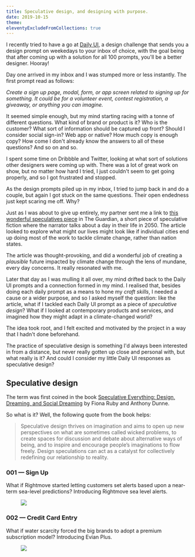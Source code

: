 ```yaml
---
title: Speculative design, and designing with purpose.
date: 2019-10-15
theme: 
eleventyExcludeFromCollections: true
---
```


I recently tried to have a go at [Daily UI](https://www.dailyui.co/), a design challenge that sends you a design prompt on weekedays to your inbox of choice, with the goal being that after coming up with a solution for all 100 prompts, you'll be a better designer. Hooray! 

Day one arrived in my inbox and I was stumped more or less instantly. The first prompt read as follows: 

<em>Create a sign up page, modal, form, or app screen related to signing up for something. It could be for a volunteer event, contest registration, a giveaway, or anything you can imagine.</em>

It seemed simple enough, but my mind starting racing with a tonne of different questions. What kind of brand or product is it? Who is the customer? What sort of information should be captured up front? Should I consider social sign-in? Web app or native? How much copy is enough copy? How come I don't already know the answers to all of these questions? And so on and so.

I spent some time on Dribbble and Twitter, looking at what sort of solutions other designers were coming up with. There was a lot of great work on show, but no matter how hard I tried, I just couldn't seem to get going properly, and so I got frustrated and stopped. 

As the design prompts piled up in my inbox, I tried to jump back in and do a couple, but again I got stuck on the same questions. Their open endedness just kept scaring me off. Why?

Just as I was about to give up entirely, my partner sent me a link to [this wonderful speculatives piece](https://www.theguardian.com/cities/2019/oct/10/the-climate-crisis-in-2050-what-happens-if-cities-act-but-nations-dont) in The Guardian, a short piece of speculative fiction where the narrator talks about a day in their life in 2050. The article looked to explore what might our lives might look like if individual cities end up doing most of the work to tackle climate change, rather than nation states. 

The article was thought-provoking, and did a wonderful job of creating a <em>plausible</em> future impacted by climate change through the lens of mundane, every day concerns. It really resonated with me.

Later that day as I was mulling it all over, my mind drifted back to the Daily UI prompts and a connection formed in my mind. I realised that, besides doing each daily prompt as a means to hone my <em>craft skills</em>, I needed a cause or a wider purpose, and so I asked myself the question: like the article, what if I tackled each Daily UI prompt as a piece of <em>speculative design</em>? What if I looked at contemporary products and services, and imagined how they might adapt in a climate-changed world?

The idea took root, and I felt excited and motivated by the project in a way that I hadn't done beforehand. 

The practice of speculative design is something I'd always been interested in from a distance, but never really gotten up close and personal with, but what really is it? And could I consider my little Daily UI responses as speculative design?


## Speculative design

The term was first coined in the book [Speculative Everything: Design, Dreaming, and Social Dreaming](https://mitpress.mit.edu/books/speculative-everything) by Fiona Ruby and Anthony Dunne. 

So what is it? Well, the following quote from the book helps:

> Speculative design thrives on imagination and aims to open up new perspectives on what are sometimes called wicked problems, to create spaces for discussion and debate about alternative ways of being, and to inspire and encourage people’s imaginations to flow freely. Design speculations can act as a catalyst for collectively redefining our relationship to reality.


### 001 — Sign Up

What if Rightmove started letting customers set alerts based upon a near-term sea-level predictions? Introducing Rightmove sea level alerts.

<figure>
	<img src="/_assets/img/journal/dshot__dailyui__001.jpg" />
</figure>


### 002 — Credit Card Entry

What if water scarcity forced the big brands to adopt a premium subscription model? Introducing Evian Plus.

<figure>
	<img src="/_assets/img/journal/dshot__dailyui__002.jpg" />
</figure>